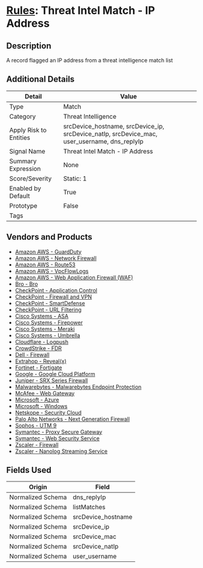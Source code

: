 # [Rules](README.md): Threat Intel Match - IP Address

## Description
A record flagged an IP address from a threat intelligence match list

## Additional Details
|Detail|Value|
|----|----|
|Type|Match|
|Category|Threat Intelligence|
|Apply Risk to Entities|srcDevice_hostname, srcDevice_ip, srcDevice_natIp, srcDevice_mac, user_username, dns_replyIp|
|Signal Name|Threat Intel Match - IP Address|
|Summary Expression|None|
|Score/Severity|Static: 1|
|Enabled by Default|True|
|Prototype|False|
|Tags||
## Vendors and Products
- [Amazon AWS - GuardDuty](../products/2ca0adcf-7616-4474-8557-a3773515aa6d.md)
- [Amazon AWS - Network Firewall](../products/3a82061c-2ca3-4289-9c9b-78756001aa38.md)
- [Amazon AWS - Route53](../products/e2393771-bda2-414a-8661-0a57069287ad.md)
- [Amazon AWS - VpcFlowLogs](../products/021d1ded-1c82-4663-bf5d-d6ed5170efa3.md)
- [Amazon AWS - Web Application Firewall (WAF)](../products/072b85a2-1765-45c2-911d-b0509880326e.md)
- [Bro - Bro](../products/37C866BF-72E1-470A-9072-EDB908F56951.md)
- [CheckPoint - Application Control](../products/1624169f-36c4-4309-8400-1409a171d00b.md)
- [CheckPoint - Firewall and VPN](../products/c3c1a4fc-10cc-4155-8a30-a3bb14fc9f31.md)
- [CheckPoint - SmartDefense](../products/2b82e665-bdde-474a-ae29-4f0f76598556.md)
- [CheckPoint - URL Filtering](../products/2a678bcd-898e-43cd-ab3f-91feb0602a18.md)
- [Cisco Systems - ASA](../products/be4f7473-fe69-4311-8859-3561900060bf.md)
- [Cisco Systems - Firepower](../products/da9e05a5-3fd3-46a7-a107-ae03c01e3f5a.md)
- [Cisco Systems - Meraki](../products/724c9add-8cd9-4013-b9e1-a907b96da426.md)
- [Cisco Systems - Umbrella](../products/5ba50e74-3c05-4ea8-aeaf-5efde588c60f.md)
- [Cloudflare - Logpush](../products/c2503fcc-ef30-4e40-bb32-0bf47151b140.md)
- [CrowdStrike - FDR](../products/569a3a44-c29f-492e-bcf4-5dc04e2ab0f3.md)
- [Dell - Firewall](../products/b1639f7f-4c11-4d29-ab69-368cf0e05e25.md)
- [Extrahop - Reveal(x)](../products/78150d37-623d-471b-b7c9-fdefcadd21fa.md)
- [Fortinet - Fortigate](../products/c57e2c85-4fc1-4fb7-8fa1-dbc5235231ad.md)
- [Google - Google Cloud Platform](../products/dcc85cfc-a698-4d09-87de-f2c723f3ad07.md)
- [Juniper - SRX Series Firewall](../products/A17B3F3C-04F1-40C8-9497-3C499EB18A74.md)
- [Malwarebytes - Malwarebytes Endpoint Protection](../products/e611250c-6b5f-4b40-b84b-329a1d5b391c.md)
- [McAfee - Web Gateway](../products/003d35b3-3ba8-4e93-8776-e5810b4e243e.md)
- [Microsoft - Azure](../products/a1225af5-e778-4068-a9a2-47da93d1ff24.md)
- [Microsoft - Windows](../products/1ff7546c-cb36-4a24-87f7-89d2cecc5761.md)
- [Netskope - Security Cloud](../products/B3582ED2-1A0C-452D-9802-97433D143486.md)
- [Palo Alto Networks - Next Generation Firewall](../products/46f5fa2c-1a62-4692-82ad-ed87800a0adb.md)
- [Sophos - UTM 9](../products/0fb003bc-8383-442f-8f3d-afcfbaefe617.md)
- [Symantec - Proxy Secure Gateway](../products/991a55cf-8c5a-49ba-ae72-6f64a002bacf.md)
- [Symantec - Web Security Service](../products/bf865cb5-0b26-4010-8b3c-5ae2d1f716d8.md)
- [Zscaler - Firewall](../products/9e0641a7-22ce-4ac8-8113-ee48b368ac3d.md)
- [Zscaler - Nanolog Streaming Service](../products/6299d728-14f7-455e-85c5-ea8ec65a654a.md)


## Fields Used

|Origin|Field|
|----|----|
|Normalized Schema|dns_replyIp|
|Normalized Schema|listMatches|
|Normalized Schema|srcDevice_hostname|
|Normalized Schema|srcDevice_ip|
|Normalized Schema|srcDevice_mac|
|Normalized Schema|srcDevice_natIp|
|Normalized Schema|user_username|


